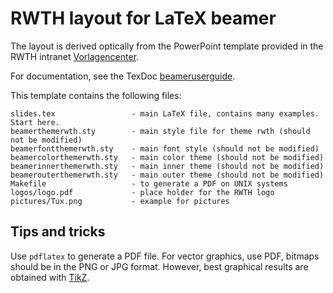 

RWTH layout for LaTeX beamer
============================

The layout is derived optically from the PowerPoint template provided in the
RWTH intranet [Vorlagencenter](http://www9.rwth-aachen.de/go/id/biyu/). 

For documentation, see the TexDoc [beameruserguide](http://texdoc.net/texmf-dist/doc/latex/beamer/doc/beameruserguide.pdf).

This template contains the following files:

    slides.tex                 - main LaTeX file, contains many examples. Start here.
    beamerthemerwth.sty        - main style file for theme rwth (should not be modified)
    beamerfontthemerwth.sty    - main font style (should not be modified)
    beamercolorthemerwth.sty   - main color theme (should not be modified)
    beamerinnerthemerwth.sty   - main inner theme (should not be modified)
    beamerouterthemerwth.sty   - main outer theme (should not be modified)
    Makefile                   - to generate a PDF on UNIX systems
    logos/logo.pdf             - place holder for the RWTH logo
    pictures/Tux.png           - example for pictures


Tips and tricks
---------------

Use `pdflatex` to generate a PDF file.
For vector graphics, use PDF, bitmaps should be in the PNG or JPG format.
However, best graphical results are obtained with [TikZ](http://texdoc.net/texmf-dist/doc/generic/pgf/pgfmanual.pdf).





